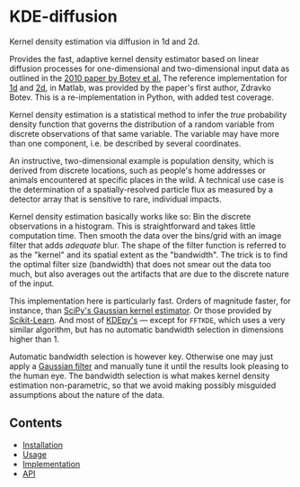 ﻿KDE-diffusion
=============

Kernel density estimation via diffusion in 1d and 2d.

Provides the fast, adaptive kernel density estimator based on linear
diffusion processes for one-dimensional and two-dimensional input data
as outlined in the [2010 paper by Botev et al.][1] The reference
implementation for [1d][2] and [2d][3], in Matlab, was provided by the
paper's first author, Zdravko Botev. This is a re-implementation in
Python, with added test coverage.

Kernel density estimation is a statistical method to infer the
*true* probability density function that governs the distribution of
a random variable from discrete observations of that same variable.
The variable may have more than one component, i.e. be described by
several coordinates.

An instructive, two-dimensional example is population density, which
is derived from discrete locations, such as people's home addresses
or animals encountered at specific places in the wild. A technical
use case is the determination of a spatially-resolved particle flux
as measured by a detector array that is sensitive to rare, individual
impacts.

Kernel density estimation basically works like so: Bin the discrete
observations in a histogram. This is straightforward and takes little
computation time. Then smooth the data over the bins/grid with an
image filter that adds *adequate* blur. The shape of the filter
function is referred to as the "kernel" and its spatial extent as the
"bandwidth". The trick is to find the optimal filter size (bandwidth)
that does not smear out the data too much, but also averages out the
artifacts that are due to the discrete nature of the input.

This implementation here is particularly fast. Orders of magnitude
faster, for instance, than [SciPy's Gaussian kernel estimator][4].
Or those provided by [Scikit-Learn][5]. And most of [KDEpy's][6]
— except for `FFTKDE`, which uses a very similar algorithm, but has
no automatic bandwidth selection in dimensions higher than 1.

Automatic bandwidth selection is however key. Otherwise one may just
apply a [Gaussian filter][7] and manually tune it until the results
look pleasing to the human eye. The bandwidth selection is what makes
kernel density estimation non-parametric, so that we avoid making
possibly misguided assumptions about the nature of the data.


[1]: https://dx.doi.org/10.1214/10-AOS799
[2]: https://mathworks.com/matlabcentral/fileexchange/14034
[3]: https://mathworks.com/matlabcentral/fileexchange/17204
[4]: https://docs.scipy.org/doc/scipy/reference/generated/scipy.stats.gaussian_kde.html
[5]: https://scikit-learn.org/stable/modules/generated/sklearn.neighbors.KernelDensity.html
[6]: https://kdepy.readthedocs.io
[7]: https://docs.scipy.org/doc/scipy/reference/generated/scipy.ndimage.gaussian_filter.html


Contents
--------
* [Installation](installation.md)
* [Usage](usage.md)
* [Implementation](implementation.md)
* [API](api.md)
